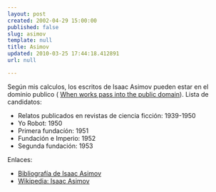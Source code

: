 ```yaml
---
layout: post
created: 2002-04-29 15:00:00
published: false
slug: asimov
template: null
title: Asimov
updated: 2010-03-25 17:44:18.412891
url: null

---
```


Seg&uacute;n mis calculos, los escritos de Isaac Asimov pueden estar en el dominio publico ( <a href='http://www.unc.edu/~unclng/public-d.htm'>When works pass into the public domain</a>). Lista de candidatos:
- Relatos publicados en revistas de ciencia ficci&oacute;n: 1939-1950
- Yo Robot: 1950
- Primera fundac&iacute;&oacute;n: 1951
- Fundaci&oacute;n e Imperio: 1952
- Segunda fundaci&oacute;n: 1953

Enlaces:
- <a href="http://www.sfsite.com/isfdb-bin/exact_author.cgi?Isaac_Asimov">Bibliograf&iacute;a de Isaac Asimov</a>
- <a href="http://www.wikipedia.com/wiki/Isaac+Asimov">Wikipedia: Isaac Asimov</a>



